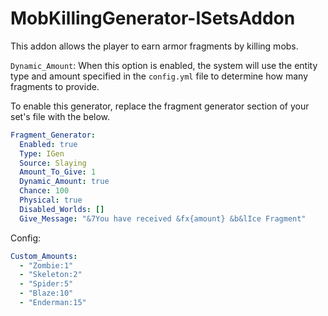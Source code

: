 # MobKillingGenerator-ISetsAddon

This addon allows the player to earn armor fragments by killing mobs.

`Dynamic_Amount`: When this option is enabled, the system will use the entity type and amount specified in the `config.yml` file to determine how many fragments to provide.

To enable this generator, replace the fragment generator section of your set's file with the below.

```yaml
Fragment_Generator:
  Enabled: true
  Type: IGen
  Source: Slaying
  Amount_To_Give: 1
  Dynamic_Amount: true
  Chance: 100
  Physical: true
  Disabled_Worlds: []
  Give_Message: "&7You have received &fx{amount} &b&lIce Fragment"
```

Config:
```yaml
Custom_Amounts:
  - "Zombie:1"
  - "Skeleton:2"
  - "Spider:5"
  - "Blaze:10"
  - "Enderman:15"
```
